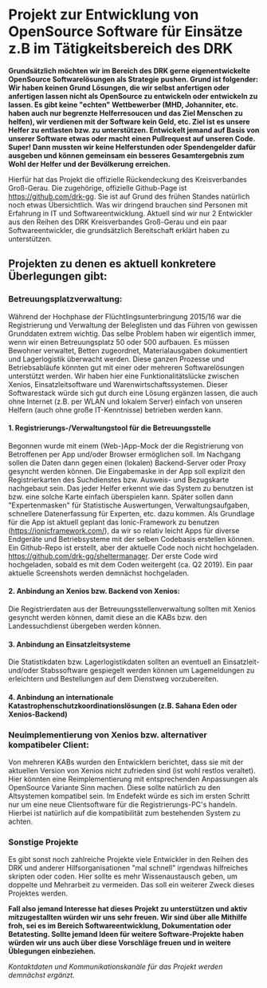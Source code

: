 # Projekt zur Entwicklung von OpenSource Software für Einsätze z.B im Tätigkeitsbereich des DRK
**Grundsätzlich möchten wir im Bereich des DRK gerne eigenentwickelte OpenSource Softwarelösungen als Strategie pushen. Grund ist folgender: Wir haben keinen Grund Lösungen, die wir selbst anfertigen oder anfertigen lassen nicht als OpenSource zu entwickeln  oder entwickeln zu lassen. Es gibt keine "echten" Wettbewerber (MHD, Johanniter, etc. haben auch nur begrenzte Helferresoucen und das Ziel Menschen zu helfen), wir verdienen mit der Software kein Geld, etc.
Ziel ist es unsere Helfer zu entlasten bzw. zu unterstützen. Entwickelt jemand auf Basis von unserer Software etwas oder macht einen Pullrequest auf unseren Code. Super! Dann mussten wir keine Helferstunden oder Spendengelder dafür ausgeben und können gemeinsam ein besseres Gesamtergebnis zum Wohl der Helfer und der Bevölkerung erreichen.**


Hierfür hat das Projekt die offizielle Rückendeckung des Kreisverbandes Groß-Gerau.
Die zugehörige, offizielle Github-Page ist https://github.com/drk-gg. Sie ist auf Grund des frühen Standes natürlich noch etwas Übersichtlich. Was wir dringend brauchen sind Personen mit Erfahrung in IT und Softwareentwicklung. Aktuell sind wir nur 2 Entwickler aus den Reihen des DRK Kreisverbandes Groß-Gerau und ein paar Softwareentwickler, die grundsätzlich Bereitschaft erklärt haben zu unterstützen.


## Projekten zu denen es aktuell konkretere Überlegungen gibt:


### Betreuungsplatzverwaltung:

Während der Hochphase der Flüchtlingsunterbringung 2015/16 war die Registrierung und Verwaltung der Beleglisten und das Führen von gewissen Grunddaten extrem wichtig. Das selbe Problem haben wir eigentlich immer, wenn wir einen Betreuungsplatz 50 oder 500 aufbauen. Es müssen Bewohner verwaltet, Betten zugeordnet, Materialausgaben dokumentiert und Lagerlogistik überwacht werden. Diese ganzen Prozesse und Betriebsabläufe könnten gut mit einer oder mehreren Softwarelösungen unterstützt werden. Wir haben hier eine Funktionalitätslücke zwischen Xenios, Einsatzleitsoftware und Warenwirtschaftssystemen. Dieser Softwarestack würde sich gut durch eine Lösung ergänzen lassen, die auch ohne Internet (z.B. per WLAN und lokalem Server) einfach von unseren Helfern (auch ohne große IT-Kenntnisse) betrieben werden kann. 

#### 1. Registrierungs-/Verwaltungstool für die Betreuungsstelle

Begonnen wurde mit einem (Web-)App-Mock der die Registrierung von Betroffenen per App und/oder Browser ermöglichen soll. Im Nachgang sollen die Daten dann gegen einen (lokalen) Backend-Server oder Proxy gesyncht werden können. Die Eingabemaske in der App soll explizit den Registrierkarten des Suchdienstes bzw. Ausweis- und Bezugskarte nachgebaut sein. Das jeder Helfer erkennt wie das System zu benutzen ist bzw. eine solche Karte einfach überspielen kann. Später sollen dann "Expertenmasken" für Statistische Auswertungen, Verwaltungsaufgaben, schnellere Datenerfassung für Experten, etc. dazu kommen.
Als Grundlage für die App ist aktuell geplant das Ionic-Framework zu benutzen (https://ionicframework.com/), da wir so relativ leicht Apps für diverse Endgeräte und Betriebsysteme mit der selben Codebasis erstellen können.
Ein Github-Repo ist erstellt, aber der aktuelle Code noch nicht hochgeladen. https://github.com/drk-gg/sheltermanager. Der erste Code wird hochgeladen, sobald es mit dem Coden weitergeht (ca. Q2 2019).
    Ein paar aktuelle Screenshots werden demnächst hochgeladen.

#### 2. Anbindung an Xenios bzw. Backend von Xenios:

Die Registrierdaten aus der Betreuungsstellenverwaltung sollten mit Xenios gesyncht werden können, damit diese an die KABs bzw. den Landessuchdienst übergeben werden können.

#### 3. Anbindung an Einsatzleitsysteme

Die Statistikdaten bzw. Lagerlogistikdaten sollten an eventuell an Einsatzleit- und/oder Stabssoftware gespiegelt werden können um Lagemeldungen zu erleichtern und Bestellungen auf dem Dienstweg vorzubereiten.

#### 4. Anbindung an internationale Katastrophenschutzkoordinationslösungen (z.B. Sahana Eden oder Xenios-Backend)

### Neuimplementierung von Xenios bzw. alternativer kompatibeler Client:

Von mehreren KABs wurden den Entwicklern berichtet, dass sie mit der aktuellen Version von Xenios nicht zufrieden sind (ist wohl restlos veraltet). Hier könnten eine Reimplementierung mit entsprechenden Anpassungen als OpenSource Variante Sinn machen. Diese sollte natürlich zu den Altsystemen kompatibel sein. Im Endefekt würde es sich im ersten Schritt nur um eine neue Clientsoftware für die Registrierungs-PC's handeln. Hierbei ist natürlich auf die kompatibilität zum bestehenden System zu achten.

### Sonstige Projekte

Es gibt sonst noch zahlreiche Projekte viele Entwickler in den Reihen des DRK und anderer Hilfsorganisationen "mal schnell" irgendwas hilfreiches skripten oder coden. Hier sollte es mehr Wissenaustausch geben, um doppelte und Mehrarbeit zu vermeiden. Das soll ein weiterer Zweck dieses Projektes werden.

**Fall also jemand Interesse hat dieses Projekt zu unterstützen und aktiv mitzugestallten würden wir uns sehr freuen. Wir sind über alle Mithilfe froh, sei es im Bereich Softwareentwicklung, Dokumentation oder Betatesting. Sollte jemand Ideen für weitere Software-Projekte haben würden wir uns auch über diese Vorschläge freuen und in weitere Üblegungen einbeziehen.**

*Kontaktdaten und Kommunikationskanäle für das Projekt werden demnächst ergänzt.*

